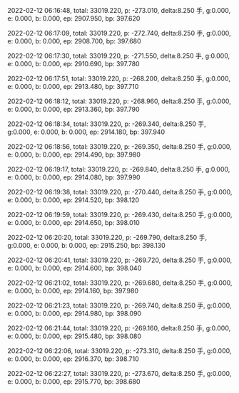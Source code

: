 2022-02-12 06:16:48, total: 33019.220, p: -273.010, delta:8.250 手, g:0.000, e: 0.000, b: 0.000, ep: 2907.950, bp: 397.620

2022-02-12 06:17:09, total: 33019.220, p: -272.740, delta:8.250 手, g:0.000, e: 0.000, b: 0.000, ep: 2908.700, bp: 397.680

2022-02-12 06:17:30, total: 33019.220, p: -271.550, delta:8.250 手, g:0.000, e: 0.000, b: 0.000, ep: 2910.690, bp: 397.780

2022-02-12 06:17:51, total: 33019.220, p: -268.200, delta:8.250 手, g:0.000, e: 0.000, b: 0.000, ep: 2913.480, bp: 397.710

2022-02-12 06:18:12, total: 33019.220, p: -268.960, delta:8.250 手, g:0.000, e: 0.000, b: 0.000, ep: 2913.360, bp: 397.790

2022-02-12 06:18:34, total: 33019.220, p: -269.340, delta:8.250 手, g:0.000, e: 0.000, b: 0.000, ep: 2914.180, bp: 397.940

2022-02-12 06:18:56, total: 33019.220, p: -269.350, delta:8.250 手, g:0.000, e: 0.000, b: 0.000, ep: 2914.490, bp: 397.980

2022-02-12 06:19:17, total: 33019.220, p: -269.840, delta:8.250 手, g:0.000, e: 0.000, b: 0.000, ep: 2914.080, bp: 397.990

2022-02-12 06:19:38, total: 33019.220, p: -270.440, delta:8.250 手, g:0.000, e: 0.000, b: 0.000, ep: 2914.520, bp: 398.120

2022-02-12 06:19:59, total: 33019.220, p: -269.430, delta:8.250 手, g:0.000, e: 0.000, b: 0.000, ep: 2914.650, bp: 398.010

2022-02-12 06:20:20, total: 33019.220, p: -269.790, delta:8.250 手, g:0.000, e: 0.000, b: 0.000, ep: 2915.250, bp: 398.130

2022-02-12 06:20:41, total: 33019.220, p: -269.720, delta:8.250 手, g:0.000, e: 0.000, b: 0.000, ep: 2914.600, bp: 398.040

2022-02-12 06:21:02, total: 33019.220, p: -269.680, delta:8.250 手, g:0.000, e: 0.000, b: 0.000, ep: 2914.160, bp: 397.980

2022-02-12 06:21:23, total: 33019.220, p: -269.740, delta:8.250 手, g:0.000, e: 0.000, b: 0.000, ep: 2914.980, bp: 398.090

2022-02-12 06:21:44, total: 33019.220, p: -269.160, delta:8.250 手, g:0.000, e: 0.000, b: 0.000, ep: 2915.480, bp: 398.080

2022-02-12 06:22:06, total: 33019.220, p: -273.310, delta:8.250 手, g:0.000, e: 0.000, b: 0.000, ep: 2916.370, bp: 398.710

2022-02-12 06:22:27, total: 33019.220, p: -273.670, delta:8.250 手, g:0.000, e: 0.000, b: 0.000, ep: 2915.770, bp: 398.680